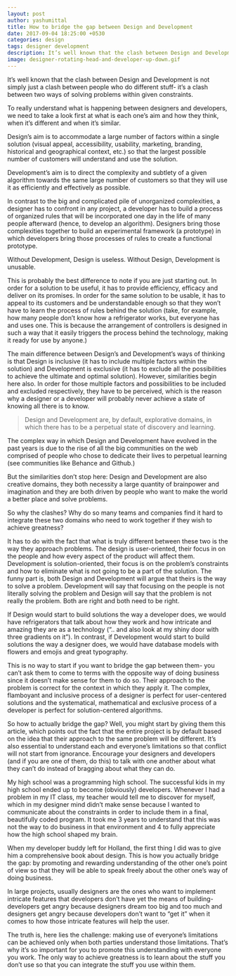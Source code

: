 ```yaml
---
layout: post
author: yashumittal
title: How to bridge the gap between Design and Development
date: 2017-09-04 18:25:00 +0530
categories: design
tags: designer development
description: It’s well known that the clash between Design and Development is not simply just a clash between people who do different stuff.
image: designer-rotating-head-and-developer-up-down.gif
---
```


It’s well known that the clash between Design and Development is not simply just a clash between people who do different stuff- it’s a clash between two ways of solving problems within given constraints.

To really understand what is happening between designers and developers, we need to take a look first at what is each one’s aim and how they think, when it’s different and when it’s similar.

Design’s aim is to accommodate a large number of factors within a single solution (visual appeal, accessibility, usability, marketing, branding, historical and geographical context, etc.) so that the largest possible number of customers will understand and use the solution.

Development’s aim is to direct the complexity and subtlety of a given algorithm towards the same large number of customers so that they will use it as efficiently and effectively as possible.

In contrast to the big and complicated pile of unorganized complexities, a designer has to confront in any project, a developer has to build a process of organized rules that will be incorporated one day in the life of many people afterward (hence, to develop an algorithm). Designers bring those complexities together to build an experimental framework (a prototype) in which developers bring those processes of rules to create a functional prototype.

<div class="callout">
Without Development, Design is useless. Without Design, Development is unusable.
</div>

This is probably the best difference to note if you are just starting out. In order for a solution to be useful, it has to provide efficiency, efficacy and deliver on its promises. In order for the same solution to be usable, it has to appeal to its customers and be understandable enough so that they won’t have to learn the process of rules behind the solution (take, for example, how many people don’t know how a refrigerator works, but everyone has and uses one. This is because the arrangement of controllers is designed in such a way that it easily triggers the process behind the technology, making it ready for use by anyone.)

The main difference between Design’s and Development’s ways of thinking is that Design is inclusive (it has to include multiple factors within the solution) and Development is exclusive (it has to exclude all the possibilities to achieve the ultimate and optimal solution). However, similarities begin here also. In order for those multiple factors and possibilities to be included and excluded respectively, they have to be perceived, which is the reason why a designer or a developer will probably never achieve a state of knowing all there is to know.

<blockquote>
Design and Development are, by default, explorative domains, in which there has to be a perpetual state of discovery and learning.
</blockquote>

The complex way in which Design and Development have evolved in the past years is due to the rise of all the big communities on the web comprised of people who chose to dedicate their lives to perpetual learning (see communities like Behance and Github.)

But the similarities don’t stop here: Design and Development are also creative domains, they both necessity a large quantity of brainpower and imagination and they are both driven by people who want to make the world a better place and solve problems.

So why the clashes? Why do so many teams and companies find it hard to integrate these two domains who need to work together if they wish to achieve greatness?

It has to do with the fact that what is truly different between these two is the way they approach problems. The design is user-oriented, their focus in on the people and how every aspect of the product will affect them. Development is solution-oriented, their focus is on the problem’s constraints and how to eliminate what is not going to be a part of the solution. The funny part is, both Design and Development will argue that theirs is the way to solve a problem. Development will say that focusing on the people is not literally solving the problem and Design will say that the problem is not really the problem. Both are right and both need to be right.

If Design would start to build solutions the way a developer does, we would have refrigerators that talk about how they work and how intricate and amazing they are as a technology (“.. and also look at my shiny door with three gradients on it”). In contrast, if Development would start to build solutions the way a designer does, we would have database models with flowers and emojis and great typography.

This is no way to start if you want to bridge the gap between them- you can’t ask them to come to terms with the opposite way of doing business since it doesn’t make sense for them to do so. Their approach to the problem is correct for the context in which they apply it. The complex, flamboyant and inclusive process of a designer is perfect for user-centered solutions and the systematical, mathematical and exclusive process of a developer is perfect for solution-centered algorithms.

So how to actually bridge the gap? Well, you might start by giving them this article, which points out the fact that the entire project is by default based on the idea that their approach to the same problem will be different. It’s also essential to understand each and everyone’s limitations so that conflict will not start from ignorance. Encourage your designers and developers (and if you are one of them, do this) to talk with one another about what they can’t do instead of bragging about what they can do.

My high school was a programming high school. The successful kids in my high school ended up to become (obviously) developers. Whenever I had a problem in my IT class, my teacher would tell me to discover for myself, which in my designer mind didn’t make sense because I wanted to communicate about the constraints in order to include them in a final, beautifully coded program. It took me 3 years to understand that this was not the way to do business in that environment and 4 to fully appreciate how the high school shaped my brain.

When my developer buddy left for Holland, the first thing I did was to give him a comprehensive book about design. This is how you actually bridge the gap: by promoting and rewarding understanding of the other one’s point of view so that they will be able to speak freely about the other one’s way of doing business.

In large projects, usually designers are the ones who want to implement intricate features that developers don’t have yet the means of building- developers get angry because designers dream too big and too much and designers get angry because developers don’t want to “get it” when it comes to how those intricate features will help the user.

The truth is, here lies the challenge: making use of everyone’s limitations can be achieved only when both parties understand those limitations. That’s why it’s so important for you to promote this understanding with everyone you work. The only way to achieve greatness is to learn about the stuff you don’t use so that you can integrate the stuff you use within them.
